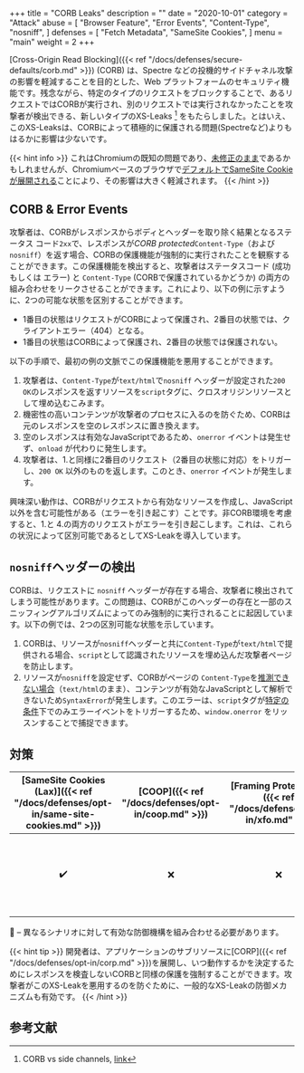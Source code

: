 +++
title = "CORB Leaks"
description = ""
date = "2020-10-01"
category = "Attack"
abuse = [
    "Browser Feature",
    "Error Events",
    "Content-Type",
    "nosniff",
]
defenses = [
    "Fetch Metadata",
    "SameSite Cookies",
]
menu = "main"
weight = 2
+++

[Cross-Origin Read Blocking]({{< ref "/docs/defenses/secure-defaults/corb.md" >}}) (CORB) は、Spectre などの投機的サイドチャネル攻撃の影響を軽減することを目的とした、Web プラットフォームのセキュリティ機能です。残念ながら、特定のタイプのリクエストをブロックすることで、あるリクエストではCORBが実行され、別のリクエストでは実行されなかったことを攻撃者が検出できる、新しいタイプのXS-Leaks [^1] をもたらしました。とはいえ、このXS-Leaksは、CORBによって積極的に保護される問題(Spectreなど)よりもはるかに影響は少ないです。

{{< hint info >}}
これはChromiumの既知の問題であり、[未修正のまま]((https://docs.google.com/document/d/1kdqstoT1uH5JafGmRXrtKE4yVfjUVmXitjcvJ4tbBvM/edit?ts=5f2c8004))であるかもしれませんが、Chromiumベースのブラウザで[デフォルトでSameSite Cookieが展開される](https://blog.chromium.org/2020/05/resuming-samesite-cookie-changes-in-july.html)ことにより、その影響は大きく軽減されます。
{{< /hint >}}

## CORB & Error Events

攻撃者は、CORBがレスポンスからボディとヘッダーを取り除く結果となるステータス コード`2xx`で、レスポンスが*CORB protected*`Content-Type`（および`nosniff`）を返す場合、CORBの保護機能が強制的に実行されたことを観察することができます。この保護機能を検出すると、攻撃者はステータスコード (成功 もしくは エラー) と `Content-Type` (CORBで保護されているかどうか) の両方の組み合わせをリークさせることができます。これにより、以下の例に示すように、2つの可能な状態を区別することができます。
* 1番目の状態はリクエストがCORBによって保護され、2番目の状態では、クライアントエラー（404）となる。
* 1番目の状態はCORBによって保護され、2番目の状態では保護されない。

以下の手順で、最初の例の文脈でこの保護機能を悪用することができます。

1. 攻撃者は、`Content-Type`が`text/html`で`nosniff` ヘッダーが設定された`200 OK`のレスポンスを返すリソースを`script`タグに、クロスオリジンリソースとして埋め込むこみます。
2. 機密性の高いコンテンツが攻撃者のプロセスに入るのを防ぐため、CORBは元のレスポンスを空のレスポンスに置き換えます。
3. 空のレスポンスは有効なJavaScriptであるため、`onerror` イベントは発生せず、`onload` が代わりに発生します。
4. 攻撃者は、1.と同様に2番目のリクエスト（2番目の状態に対応）をトリガーし、`200 OK` 以外のものを返します。このとき、`onerror` イベントが発生します。

興味深い動作は、CORBがリクエストから有効なリソースを作成し、JavaScript以外を含む可能性がある（エラーを引き起こす）ことです。非CORB環境を考慮すると、1.と 4.の両方のリクエストがエラーを引き起こします。これは、これらの状況によって区別可能であるとしてXS-Leakを導入しています。

## `nosniff`ヘッダーの検出

CORBは、リクエストに `nosniff` ヘッダーが存在する場合、攻撃者に検出されてしまう可能性があります。この問題は、CORBがこのヘッダーの存在と一部のスニッフィングアルゴリズムによってのみ強制的に実行されることに起因しています。以下の例では、2つの区別可能な状態を示しています。

1. CORBは、リソースが`nosniff`ヘッダーと共に`Content-Type`が`text/html`で提供される場合、`script`として認識されたリソースを埋め込んだ攻撃者ページを防止します。
2. リソースが`nosniff`を設定せず、CORBがページの `Content-Type`を[推測できない場合](https://chromium.googlesource.com/chromium/src/+/master/services/network/cross_origin_read_blocking_explainer.md#what-types-of-content-are-protected-by-corb)（`text/html`のまま）、コンテンツが有効なJavaScriptとして解析できないため`SyntaxError`が発生します。このエラーは、`script`タグが[特定の条件](https://developer.mozilla.org/en-US/docs/Web/API/HTMLScriptElement)下でのみエラーイベントをトリガーするため、`window.onerror` をリッスンすることで捕捉できます。

## 対策


| [SameSite Cookies (Lax)]({{< ref "/docs/defenses/opt-in/same-site-cookies.md" >}}) | [COOP]({{< ref "/docs/defenses/opt-in/coop.md" >}}) | [Framing Protections]({{< ref "/docs/defenses/opt-in/xfo.md" >}}) |                                          [Isolation Policies]({{< ref "/docs/defenses/isolation-policies" >}})                                          |
| :--------------------------------------------------------------------------------: | :-------------------------------------------------: | :---------------------------------------------------------------: | :-----------------------------------------------------------------------------------------------------------------------------------------------------: |
|                                         ✔️                                          |                          ❌                          |                                 ❌                                 | [RIP]({{< ref "/docs/defenses/isolation-policies/resource-isolation" >}}) 🔗 [NIP]({{< ref "/docs/defenses/isolation-policies/navigation-isolation" >}}) |

🔗 – 異なるシナリオに対して有効な防御機構を組み合わせる必要があります。

{{< hint tip >}}
開発者は、アプリケーションのサブリソースに[CORP]({{< ref "/docs/defenses/opt-in/corp.md" >}})を展開し、いつ動作するかを決定するためにレスポンスを検査しないCORBと同様の保護を強制することができます。攻撃者がこのXS-Leakを悪用するのを防ぐために、一般的なXS-Leakの防御メカニズムも有効です。
{{< /hint >}}

## 参考文献

[^1]: CORB vs side channels, [link](https://docs.google.com/document/d/1kdqstoT1uH5JafGmRXrtKE4yVfjUVmXitjcvJ4tbBvM/edit?ts=5f2c8004)

